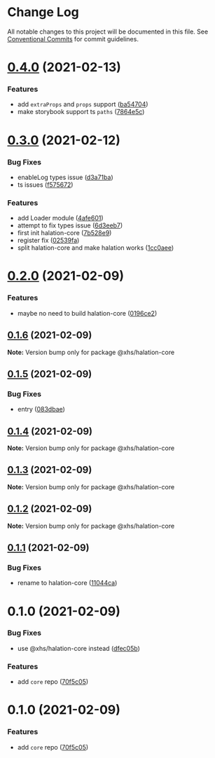 # Change Log

All notable changes to this project will be documented in this file.
See [Conventional Commits](https://conventionalcommits.org) for commit guidelines.

# [0.4.0](https://code.devops.xiaohongshu.com/fe/halation/compare/@xhs/halation-core@0.3.0...@xhs/halation-core@0.4.0) (2021-02-13)


### Features

* add `extraProps` and `props` support ([ba54704](https://code.devops.xiaohongshu.com/fe/halation/commits/ba54704933405eae69654e1b01958b4af6ecc450))
* make storybook support ts `paths` ([7864e5c](https://code.devops.xiaohongshu.com/fe/halation/commits/7864e5c20860fe785c0d74b090fa8dbe6ef5509f))





# [0.3.0](https://code.devops.xiaohongshu.com/fe/halation/compare/@xhs/halation-core@0.2.0...@xhs/halation-core@0.3.0) (2021-02-12)


### Bug Fixes

* enableLog types issue ([d3a71ba](https://code.devops.xiaohongshu.com/fe/halation/commits/d3a71baa3fdd5992e7a2a0af23b30d3e55b65309))
* ts issues ([f575672](https://code.devops.xiaohongshu.com/fe/halation/commits/f575672f5e8a4640bee8717a37b5a64697b6d997))


### Features

* add Loader module ([4afe601](https://code.devops.xiaohongshu.com/fe/halation/commits/4afe60159f33922f92df6674c22bc5bea2c4b96d))
* attempt to fix types issue ([6d3eeb7](https://code.devops.xiaohongshu.com/fe/halation/commits/6d3eeb7d7c81bf9fd90cdb2b290fceb8f85d3bf1))
* first init halation-core ([7b528e9](https://code.devops.xiaohongshu.com/fe/halation/commits/7b528e936c3143dc823f1fcc8990610dbc610587))
* register fix ([02539fa](https://code.devops.xiaohongshu.com/fe/halation/commits/02539fa135a8cbb5398adf835ba0d7ee903b3c1d))
* split halation-core and make halation works ([1cc0aee](https://code.devops.xiaohongshu.com/fe/halation/commits/1cc0aee855e30587b594b81f581a1d780840e299))





# [0.2.0](https://code.devops.xiaohongshu.com/fe/halation/compare/@xhs/halation-core@0.1.6...@xhs/halation-core@0.2.0) (2021-02-09)


### Features

* maybe no need to build halation-core ([0196ce2](https://code.devops.xiaohongshu.com/fe/halation/commits/0196ce28e9cd3162d9a76687412ec14b88e21eca))





## [0.1.6](https://code.devops.xiaohongshu.com/fe/halation/compare/@xhs/halation-core@0.1.5...@xhs/halation-core@0.1.6) (2021-02-09)

**Note:** Version bump only for package @xhs/halation-core





## [0.1.5](https://code.devops.xiaohongshu.com/fe/halation/compare/@xhs/halation-core@0.1.4...@xhs/halation-core@0.1.5) (2021-02-09)


### Bug Fixes

* entry ([083dbae](https://code.devops.xiaohongshu.com/fe/halation/commits/083dbaeae0d9ddca47db80a9b31a837199043249))





## [0.1.4](https://code.devops.xiaohongshu.com/fe/halation/compare/@xhs/halation-core@0.1.3...@xhs/halation-core@0.1.4) (2021-02-09)

**Note:** Version bump only for package @xhs/halation-core





## [0.1.3](https://code.devops.xiaohongshu.com/fe/halation/compare/@xhs/halation-core@0.1.2...@xhs/halation-core@0.1.3) (2021-02-09)

**Note:** Version bump only for package @xhs/halation-core





## [0.1.2](https://code.devops.xiaohongshu.com/fe/halation/compare/@xhs/halation-core@0.1.1...@xhs/halation-core@0.1.2) (2021-02-09)

**Note:** Version bump only for package @xhs/halation-core





## [0.1.1](https://code.devops.xiaohongshu.com/fe/halation/compare/@xhs/halation-core@0.1.0...@xhs/halation-core@0.1.1) (2021-02-09)


### Bug Fixes

* rename to halation-core ([11044ca](https://code.devops.xiaohongshu.com/fe/halation/commits/11044caf30541bd3e8ede690d5f431246760b03c))





# 0.1.0 (2021-02-09)


### Bug Fixes

* use @xhs/halation-core instead ([dfec05b](https://code.devops.xiaohongshu.com/fe/halation/commits/dfec05b9f3e0459fc582b18800c1719a46ace600))


### Features

* add `core` repo ([70f5c05](https://code.devops.xiaohongshu.com/fe/halation/commits/70f5c05d1b91fe1042ef0c13e8770f36d0368b86))





# 0.1.0 (2021-02-09)


### Features

* add `core` repo ([70f5c05](https://code.devops.xiaohongshu.com/fe/halation/commits/70f5c05d1b91fe1042ef0c13e8770f36d0368b86))
